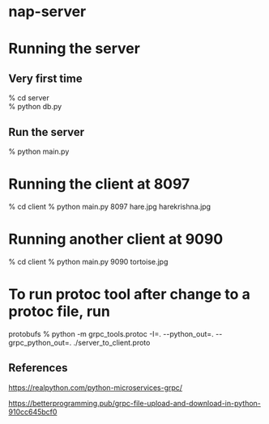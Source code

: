 # nap-server


# Running the server

## Very first time 

% cd server  
% python db.py


## Run the server

% python main.py   


# Running the client at 8097
% cd client
% python main.py 8097 hare.jpg harekrishna.jpg


# Running another client at 9090
% cd client
% python main.py 9090 tortoise.jpg 


# To run protoc tool after change to a protoc file, run
protobufs % python -m grpc_tools.protoc -I=. --python_out=. --grpc_python_out=. ./server_to_client.proto


## References 

https://realpython.com/python-microservices-grpc/



https://betterprogramming.pub/grpc-file-upload-and-download-in-python-910cc645bcf0


